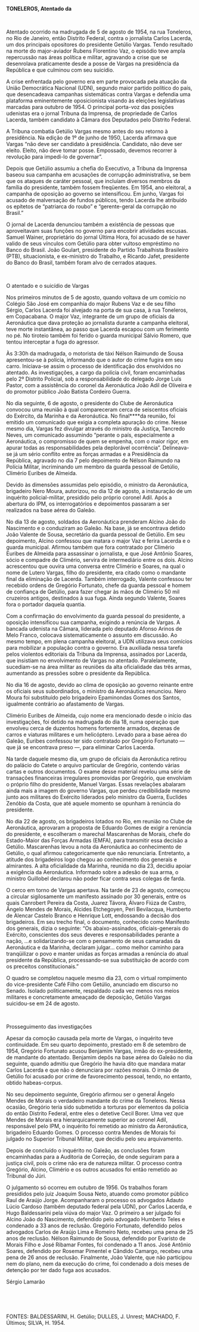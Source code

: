 **TONELEROS, Atentado da**

 

Atentado ocorrido na madrugada de 5 de agosto de 1954, na rua Toneleros,
no Rio de Janeiro, então Distrito Federal, contra o jornalista Carlos
Lacerda, um dos principais opositores do presidente Getúlio Vargas.
Tendo resultado na morte do major-aviador Rubens Florentino Vaz, o
episódio teve ampla repercussão nas áreas política e militar, agravando
a crise que se desenrolava praticamente desde a posse de Vargas na
presidência da República e que culminou com seu suicídio.

A crise enfrentada pelo governo era em parte provocada pela atuação da
União Democrática Nacional (UDN), segundo maior partido político do
país, que desencadeava campanhas sistemáticas contra Vargas e defendia
uma plataforma eminentemente oposicionista visando às eleições
legislativas marcadas para outubro de 1954. O principal porta-voz das
posições udenistas era o jornal Tribuna da Imprensa, de propriedade de
Carlos Lacerda, também candidato à Câmara dos Deputados pelo Distrito
Federal.

A Tribuna combatia Getúlio Vargas mesmo antes do seu retorno à
presidência. Na edição de 1º de junho de 1950, Lacerda afirmava que
Vargas “não deve ser candidato à presidência. Candidato, não deve ser
eleito. Eleito, não deve tomar posse. Empossado, devemos recorrer à
revolução para impedi-lo de governar”.

Depois que Getúlio assumiu a chefia do Executivo, a Tribuna da Imprensa
baseou sua campanha em acusações de corrupção administrativa, se bem que
os ataques de caráter pessoal, que incluíam diversos membros da família
do presidente, também fossem freqüentes. Em 1954, ano eleitoral, a
campanha de oposição ao governo se intensificou. Em junho, Vargas foi
acusado de malversação de fundos públicos, tendo Lacerda lhe atribuído
os epítetos de “patriarca do roubo” e “gerente-geral da corrupção no
Brasil.”

O jornal de Lacerda denunciou também a existência de pessoas que
aproveitavam suas funções no governo para encobrir atividades escusas.
Samuel Wainer, proprietário do jornal Última Hora, foi acusado de se
haver valido de seus vínculos com Getúlio para obter vultoso empréstimo
no Banco do Brasil. João Goulart, presidente do Partido Trabalhista
Brasileiro (PTB), situacionista, e ex-ministro do Trabalho, e Ricardo
Jafet, presidente do Banco do Brasil, também foram alvo de cerrados
ataques.

 

O atentado e o suicídio de Vargas

Nos primeiros minutos de 5 de agosto, quando voltava de um comício no
Colégio São José em companhia do major Rubens Vaz e de seu filho Sérgio,
Carlos Lacerda foi alvejado na porta de sua casa, à rua Toneleros, em
Copacabana. O major Vaz, integrante de um grupo de oficiais da
Aeronáutica que dava proteção ao jornalista durante a campanha
eleitoral, teve morte instantânea, ao passo que Lacerda escapou com um
ferimento no pé. No tiroteio também foi ferido o guarda municipal Sálvio
Romero, que tentou interceptar a fuga do agressor.

Às 3:30h da madrugada, o motorista de táxi Nélson Raimundo de Sousa
apresentou-se à polícia, informando que o autor do crime fugira em seu
carro. Iniciava-se assim o processo de identificação dos envolvidos no
atentado. As investigações, a cargo da polícia civil, foram encaminhadas
pelo 2º Distrito Policial, sob a responsabilidade do delegado Jorge Luís
Pastor, com a assistência do coronel da Aeronáutica João Adil de
Oliveira e do promotor público João Batista Cordeiro Guerra.

No dia seguinte, 6 de agosto, o presidente do Clube de Aeronáutica
convocou uma reunião à qual compareceram cerca de seiscentos oficiais do
Exército, da Marinha e da Aeronáutica. No final****da reunião, foi
emitido um comunicado que exigia a completa apuração do crime. Nesse
mesmo dia, Vargas fez divulgar através do ministro da Justiça, Tancredo
Neves, um comunicado assumindo “perante o país, especialmente a
Aeronáutica, o compromisso de quem se empenha, com o maior rigor, em
apurar todas as responsabilidades pela deplorável ocorrência”.
Delineava-se já um sério conflito entre as forças armadas e a
Presidência da República, agravado no dia 7 pelo depoimento de Nélson
Raimundo na Polícia Militar, incriminando um membro da guarda pessoal de
Getúlio, Climério Euribes de Almeida.

Devido às dimensões assumidas pelo episódio, o ministro da Aeronáutica,
brigadeiro Nero Moura, autorizou, no dia 12 de agosto, a instauração de
um inquérito policial-militar, presidido pelo próprio coronel Adil. Após
a abertura do IPM, os interrogatórios e depoimentos passaram a ser
realizados na base aérea do Galeão.

No dia 13 de agosto, soldados da Aeronáutica prenderam Alcino João do
Nascimento e o conduziram ao Galeão. Na base, já se encontrava detido
João Valente de Sousa, secretário da guarda pessoal de Getúlio. Em seu
depoimento, Alcino confessou que matara o major Vaz e ferira Lacerda e o
guarda municipal. Afirmou também que fora contratado por Climério
Euribes de Almeida para assassinar o jornalista, e que José Antônio
Soares, sócio e compadre de Climério, servira de intermediário entre os
dois. Alcino acrescentou que ouvira uma conversa entre Climério e
Soares, na qual o nome de Lutero Vargas, filho do presidente, era citado
como o mandante final da eliminação de Lacerda. Também interrogado,
Valente confessou ter recebido ordens de Gregório Fortunato, chefe da
guarda pessoal e homem de confiança de Getúlio, para fazer chegar às
mãos de Climério 50 mil cruzeiros antigos, destinados à sua fuga. Ainda
segundo Valente, Soares fora o portador daquela quantia.

Com a confirmação do envolvimento da guarda pessoal do presidente, a
oposição intensificou sua campanha, exigindo a renúncia de Vargas. A
bancada udenista na Câmara, liderada pelo deputado Afonso Arinos de Melo
Franco, colocava sistematicamente o assunto em discussão. Ao mesmo
tempo, em plena campanha eleitoral, a UDN utilizava seus comícios para
mobilizar a população contra o governo. Era auxiliada nessa tarefa pelos
violentos editoriais da Tribuna da Imprensa, assinados por Lacerda, que
insistiam no envolvimento de Vargas no atentado. Paralelamente,
sucediam-se na área militar as reuniões da alta oficialidade das três
armas, aumentando as pressões sobre o presidente da República.

No dia 16 de agosto, devido ao clima de oposição ao governo reinante
entre os oficiais seus subordinados, o ministro da Aeronáutica
renunciou. Nero Moura foi substituído pelo brigadeiro Epaminondas Gomes
dos Santos, igualmente contrário ao afastamento de Vargas.

Climério Euribes de Almeida, cujo nome era mencionado desde o início das
investigações, foi detido na madrugada do dia 18, numa operação que
envolveu cerca de duzentos homens fortemente armados, dezenas de carros
e viaturas militares e um helicóptero. Levado para a base aérea do
Galeão, Euribes confessou ter sido contratado por Gregório Fortunato —
que já se encontrava preso —, para eliminar Carlos Lacerda.

Na tarde daquele mesmo dia, um grupo de oficiais da Aeronáutica retirou
do palácio do Catete o arquivo particular de Gregório, contendo várias
cartas e outros documentos. O exame desse material revelou uma série de
transações financeiras irregulares promovidas por Gregório, que
envolviam o próprio filho do presidente, Manuel Vargas. Essas revelações
abalaram ainda mais a imagem do governo Vargas, que perdeu credibilidade
mesmo junto aos militares do Exército liderados pelo ministro da Guerra,
Euclides Zenóbio da Costa, que até aquele momento se opunham à renúncia
do presidente.

No dia 22 de agosto, os brigadeiros lotados no Rio, em reunião no Clube
de Aeronáutica, aprovaram a proposta de Eduardo Gomes de exigir a
renúncia do presidente, e escolheram o marechal Mascarenhas de Morais,
chefe do Estado-Maior das Forças Armadas (EMFA), para transmitir essa
decisão a Getúlio. Mascarenhas levou a nota da Aeronáutica ao
conhecimento de Getúlio, o qual afirmou categoricamente que não
renunciaria. Entretanto, a atitude dos brigadeiros logo chegou ao
conhecimento dos generais e almirantes. A alta oficialidade da Marinha,
reunida no dia 23, decidiu apoiar a exigência da Aeronáutica. Informado
sobre a adesão de sua arma, o ministro Guillobel declarou não poder
ficar contra seus colegas de farda.

O cerco em torno de Vargas apertava. Na tarde de 23 de agosto, começou a
circular sigilosamente um manifesto assinado por 30 generais, entre os
quais Canrobert Pereira da Costa, Juarez Távora, Álvaro Fiúza de Castro,
Ângelo Mendes de Morais, Alcides Etchegoyen, Peri Bevilacqua, Humberto
de Alencar Castelo Branco e Henrique Lott, endossando a decisão dos
brigadeiros. Em seu trecho final, o documento, conhecido como Manifesto
dos generais, dizia o seguinte: “Os abaixo-assinados, oficiais-generais
do Exército, conscientes dos seus deveres e responsabilidades perante a
nação, ...e solidarizando-se com o pensamento de seus camaradas da
Aeronáutica e da Marinha, declaram julgar... como melhor caminho para
tranqüilizar o povo e manter unidas as forças armadas a renúncia do
atual presidente da República, processando-se sua substituição de acordo
com os preceitos constitucionais.”

O quadro se completou naquele mesmo dia 23, com o virtual rompimento do
vice-presidente Café Filho com Getúlio, anunciado em discurso no Senado.
Isolado politicamente, respaldado cada vez menos nos meios militares e
concretamente ameaçado de deposição, Getúlio Vargas suicidou-se em 24 de
agosto.

 

Prosseguimento das investigações

Apesar da comoção causada pela morte de Vargas, o inquérito teve
continuidade. Em seu quarto depoimento, prestado em 8 de setembro de
1954, Gregório Fortunato acusou Benjamim Vargas, irmão do ex-presidente,
de mandante do atentado. Benjamim depôs na base aérea do Galeão no dia
seguinte, quando admitiu que Gregório lhe havia dito que mandara matar
Carlos Lacerda e que não o denunciara por razões morais. O irmão de
Getúlio foi acusado por crime de favorecimento pessoal, tendo, no
entanto, obtido habeas-corpus.

No seu depoimento seguinte, Gregório afirmou ser o general Ângelo Mendes
de Morais o verdadeiro mandante do crime da Toneleros. Nessa ocasião,
Gregório teria sido submetido a torturas por elementos da polícia do
então Distrito Federal, entre eles o detetive Cecil Borer. Uma vez que
Mendes de Morais era hierarquicamente superior ao coronel Adil,
responsável pelo IPM, o inquérito foi remetido ao ministro da
Aeronáutica, brigadeiro Eduardo Gomes. O processo contra Mendes de
Morais foi julgado no Superior Tribunal Militar, que decidiu pelo seu
arquivamento.

Depois de concluído o inquérito no Galeão, as conclusões foram
encaminhadas para a Auditoria de Correção, de onde seguiram para a
justiça civil, pois o crime não era de natureza militar. O processo
contra Gregório, Alcino, Climério e os outros acusados foi então
remetido ao Tribunal do Júri.

O julgamento só ocorreu em outubro de 1956. Os trabalhos foram
presididos pelo juiz Joaquim Sousa Neto, atuando como promotor público
Raul de Araújo Jorge. Acompanharam o processo os advogados Adauto Lúcio
Cardoso (também deputado federal pela UDN), por Carlos Lacerda, e Hugo
Baldessarini pela viúva do major Vaz. O primeiro a ser julgado foi
Alcino João do Nascimento, defendido pelo advogado Humberto Teles e
condenado a 33 anos de reclusão. Gregório Fortunato, defendido pelos
advogados Carlos de Araújo Lima e Romeiro Neto, recebeu uma pena de 25
anos de reclusão. Nélson Raimundo de Sousa, defendido por Evaristo de
Morais Filho e José Ribamar Fontes, foi condenado a 11 anos. José
Antônio Soares, defendido por Rosemar Pimentel e Cândido Camargo,
recebeu uma pena de 26 anos de reclusão. Finalmente, João Valente, que
não participou nem do plano, nem da execução do crime, foi condenado a
dois meses de detenção por ter dado fuga aos acusados.

Sérgio Lamarão

 

 

FONTES: BALDESSARINI, H. Getúlio; DULLES, J. Unrest; MACHADO, F.
Últimos; SILVA, H. 1954.

 
